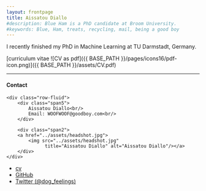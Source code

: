 ```yaml
---
layout: frontpage
title: Aissatou Diallo
#description: Blue Ham is a PhD candidate at Broom University. 
#keywords: Blue, Ham, treats, recycling, mail, being a good boy
---
```


I recently finished my PhD in Machine Learning at TU Darmstadt, Germany.

[curriculum vitae ![CV as pdf]({{ BASE_PATH }}/pages/icons16/pdf-icon.png)]({{ BASE_PATH }}/assets/CV.pdf)<br/>


---


<div class="container">
<h4><a name="Contact"></a>Contact</h4>

    <div class="row-fluid">
        <div class="span5">
            Aissatou Diallo<br/>
            Email: WOOFWOOF@goodboy.com<br/>
        </div>

        <div class="span2">
        <a href="../assets/headshot.jpg">
            <img src="../assets/headshot.jpg"
                  title="Aissatou Diallo" alt="Aissatou Diallo"/></a>
        </div>
    </div>
</div>

<div class="navbar">
  <div class="navbar-inner">
      <ul class="nav">
          <li><a href="{{ BASE_PATH }}/assets/CV.pdf">cv</a></li>
          <li><a href="https://github.com/mbcarlos">GitHub</a></li>
          <li><a href="https://twitter.com/dog_feelings">Twitter (@dog_feelings)</a></li>
      </ul>
  </div>
</div>